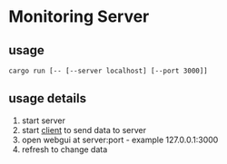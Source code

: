 # Monitoring Server

## usage

```shell
cargo run [-- [--server localhost] [--port 3000]]
```

## usage details

1. start server
2. start [client](https://github.com/apimeister/monitor-agent) to send data to server
3. open webgui at server:port - example 127.0.0.1:3000
4. refresh to change data

